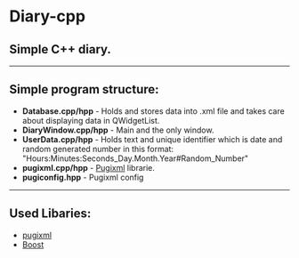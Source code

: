 # Diary-cpp
<h2>Simple C++ diary.</h2>
<hr>

<h2>Simple program structure:</h2>
<ul>
<li><b>Database.cpp/hpp</b> - Holds and stores data into .xml file and takes care about displaying data in QWidgetList.</li>
<li><b>DiaryWindow.cpp/hpp</b> - Main and the only window.</li>
<li><b>UserData.cpp/hpp</b> - Holds text and unique identifier which is date and random generated number in this format: "Hours:Minutes:Seconds_Day.Month.Year#Random_Number"</li>
<li><b>pugixml.cpp/hpp</b> - <a href="https://pugixml.org/">Pugixml</a> librarie.</li>
<li><b>pugiconfig.hpp</b> - Pugixml config</li>
</ul>

<hr>

<h2>Used Libaries:</h2>
<ul>
<li><a href="https://pugixml.org/">pugixml</a></li>
<li><a href="http://www.boost.org/">Boost</a></li>
</ul>
